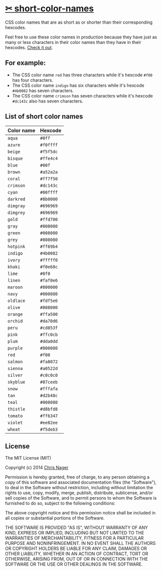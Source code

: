 # [&#9986; short-color-names](//chrisnager.github.io/short-color-names)

CSS color names that are as short as or shorter than their corresponding hexcodes.

Feel free to use these color names in production because they have just as many or less characters in their color names than they have in their hexcodes. [Check it out](//chrisnager.github.io/short-color-names).



## For example:

- The CSS color name `red` has three characters while it's hexcode `#f00` has four characters.
- The CSS color name `indigo` has six characters while it's hexcode `#4b0082` has seven characters.
- The CSS color name `crimson` has seven characters while it's hexcode `#dc143c` also has seven characters.



## List of short color names

Color name | Hexcode
---------- | ----------
`aqua`     | `#0ff`
`azure`    | `#f0ffff`
`beige`    | `#f5f5dc`
`bisque`   | `#ffe4c4`
`blue`     | `#00f`
`brown`    | `#a52a2a`
`coral`    | `#ff7f50`
`crimson`  | `#dc143c`
`cyan`     | `#00ffff`
`darkred`  | `#8b0000`
`dimgray`  | `#696969`
`dimgrey`  | `#696969`
`gold`     | `#ffd700`
`gray`     | `#808080`
`green`    | `#008000`
`grey`     | `#808080`
`hotpink`  | `#ff69b4`
`indigo`   | `#4b0082`
`ivory`    | `#fffff0`
`khaki`    | `#f0e68c`
`lime`     | `#0f0`
`linen`    | `#faf0e6`
`maroon`   | `#800000`
`navy`     | `#000080`
`oldlace`  | `#fdf5e6`
`olive`    | `#808000`
`orange`   | `#ffa500`
`orchid`   | `#da70d6`
`peru`     | `#cd853f`
`pink`     | `#ffc0cb`
`plum`     | `#dda0dd`
`purple`   | `#800080`
`red`      | `#f00`
`salmon`   | `#fa8072`
`sienna`   | `#a0522d`
`silver`   | `#c0c0c0`
`skyblue`  | `#87ceeb`
`snow`     | `#fffafa`
`tan`      | `#d2b48c`
`teal`     | `#008080`
`thistle`  | `#d8bfd8`
`tomato`   | `#ff6347`
`violet`   | `#ee82ee`
`wheat`    | `#f5deb3`



## License

The MIT License (MIT)

Copyright (c) 2014 [Chris Nager](//twitter.com/chrisnager)

Permission is hereby granted, free of charge, to any person obtaining a copy
of this software and associated documentation files (the "Software"), to deal
in the Software without restriction, including without limitation the rights
to use, copy, modify, merge, publish, distribute, sublicense, and/or sell
copies of the Software, and to permit persons to whom the Software is
furnished to do so, subject to the following conditions:

The above copyright notice and this permission notice shall be included in all
copies or substantial portions of the Software.

THE SOFTWARE IS PROVIDED "AS IS", WITHOUT WARRANTY OF ANY KIND, EXPRESS OR
IMPLIED, INCLUDING BUT NOT LIMITED TO THE WARRANTIES OF MERCHANTABILITY,
FITNESS FOR A PARTICULAR PURPOSE AND NONINFRINGEMENT. IN NO EVENT SHALL THE
AUTHORS OR COPYRIGHT HOLDERS BE LIABLE FOR ANY CLAIM, DAMAGES OR OTHER
LIABILITY, WHETHER IN AN ACTION OF CONTRACT, TORT OR OTHERWISE, ARISING FROM,
OUT OF OR IN CONNECTION WITH THE SOFTWARE OR THE USE OR OTHER DEALINGS IN THE
SOFTWARE.
